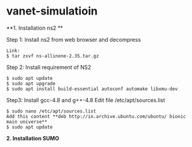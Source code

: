 # vanet-simulatioin
**1. Installation ns2 **

Step 1: Install ns2 from web browser and decompress
```
Link: 
$ tar zxvf ns-allinone-2.35.tar.gz
```

Step 2: Install requirement of NS2
```
$ sudo apt update
$ sudo apt upgrade
$ sudo apt install build-essential autoconf automake libxmu-dev
```

Step3: Install gcc-4.8 and g++-4.8
Edit file /etc/apt/sources.list


```
$ sudo nano /etc/apt/sources.list
Add this content **deb http://in.archive.ubuntu.com/ubuntu/ bionic main universe**
$ sudo apt update
```



**2. Installation SUMO**

